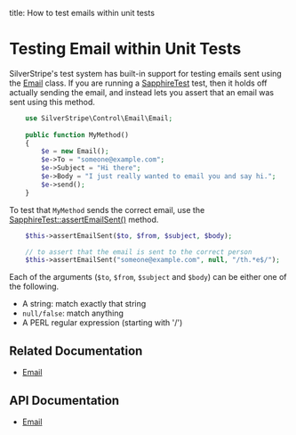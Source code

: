 title: How to test emails within unit tests

# Testing Email within Unit Tests

SilverStripe's test system has built-in support for testing emails sent using the [Email](api:SilverStripe\Control\Email\Email) class. If you are 
running a [SapphireTest](api:SilverStripe\Dev\SapphireTest) test, then it holds off actually sending the email, and instead lets you assert that an 
email was sent using this method.


```php
	use SilverStripe\Control\Email\Email;
	
    public function MyMethod() 
    {
        $e = new Email();
        $e->To = "someone@example.com";
        $e->Subject = "Hi there";
        $e->Body = "I just really wanted to email you and say hi.";
        $e->send();
    }
```

To test that `MyMethod` sends the correct email, use the [SapphireTest::assertEmailSent()](api:SilverStripe\Dev\SapphireTest::assertEmailSent()) method.


```php
    $this->assertEmailSent($to, $from, $subject, $body);

    // to assert that the email is sent to the correct person
    $this->assertEmailSent("someone@example.com", null, "/th.*e$/");
```

Each of the arguments (`$to`, `$from`, `$subject` and `$body`) can be either one of the following.

* A string: match exactly that string
* `null/false`: match anything
* A PERL regular expression (starting with '/')

## Related Documentation

* [Email](../../email)

## API Documentation

* [Email](api:SilverStripe\Control\Email\Email)

